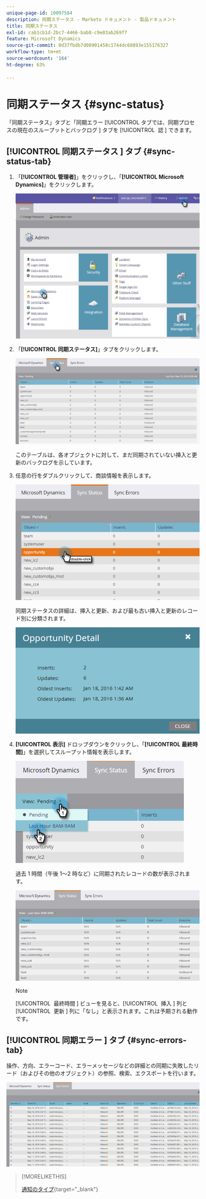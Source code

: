 ```yaml
---
unique-page-id: 10097584
description: 同期ステータス - Marketo ドキュメント - 製品ドキュメント
title: 同期ステータス
exl-id: cab1cb1d-2bc7-4466-bab8-c9e03ab269f7
feature: Microsoft Dynamics
source-git-commit: 0d37fbdb7d08901458c1744dc68893e155176327
workflow-type: tm+mt
source-wordcount: '164'
ht-degree: 63%

---
```


# 同期ステータス {#sync-status}

「同期ステータス」タブと「同期エラー [!UICONTROL &#x200B; タブでは、同期プロセスの現在のスループットとバックログ &#x200B;] タブを [!UICONTROL &#x200B; 認 &#x200B;] できます。

## [!UICONTROL &#x200B; 同期ステータス &#x200B;] タブ {#sync-status-tab}

1. 「**[!UICONTROL 管理者]**」をクリックし、「**[!UICONTROL Microsoft Dynamics]**」をクリックします。

   ![](assets/image2016-1-20-11-3a34-3a14.png)

1. 「**[!UICONTROL 同期ステータス]**」タブをクリックします。

   ![](assets/image2016-5-19-10-3a1-3a11.png)

   このテーブルは、各オブジェクトに対して、まだ同期されていない挿入と更新のバックログを示しています。

1. 任意の行をダブルクリックして、商談情報を表示します。

   ![](assets/image2016-5-19-10-3a3-3a21.png)

   同期ステータスの詳細は、挿入と更新、および最も古い挿入と更新のレコード別に分類されます。

   ![](assets/image2016-1-22-10-3a51-3a10.png)

1. **[!UICONTROL 表示]** ドロップダウンをクリックし、「**[!UICONTROL 最終時間]**」を選択してスループット情報を表示します。

   ![](assets/image2016-5-19-10-3a20-3a7.png)

   過去 1 時間（午後 1～2 時など）に同期されたレコードの数が表示されます。

   ![](assets/image2016-5-19-10-3a22-3a15.png)

   >[!NOTE]
   >
   >[!UICONTROL &#x200B; 最終時間 &#x200B;] ビューを見ると、[!UICONTROL &#x200B; 挿入 &#x200B;] 列と [!UICONTROL &#x200B; 更新 &#x200B;] 列に「なし」と表示されます。これは予期される動作です。

## [!UICONTROL &#x200B; 同期エラー &#x200B;] タブ {#sync-errors-tab}

操作、方向、エラーコード、エラーメッセージなどの詳細との同期に失敗したリード（およびその他のオブジェクト）の参照、検索、エクスポートを行います。

![](assets/image2016-5-19-10-3a26-3a35.png)

>[!MORELIKETHIS]
>
>[通知のタイプ](/help/marketo/product-docs/core-marketo-concepts/miscellaneous/understanding-notifications/notification-types.md){target="_blank"}
